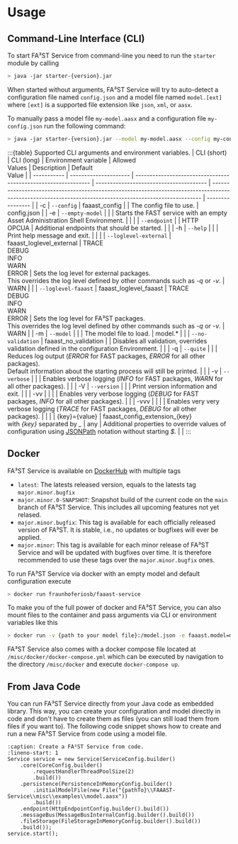 # Usage

## Command-Line Interface (CLI)

To start FA³ST Service from command-line you need to run the `starter` module by calling

```sh
> java -jar starter-{version}.jar
```

When started without arguments, FA³ST Service will try to auto-detect a configuration file named `config.json` and a model file named `model.[ext]` where `[ext]` is a supported file extension like `json`, `xml`, or `aasx`.

To manually pass a model file `my-model.aasx` and a configuration file `my-config.json` run the following command:

```sh
> java -jar starter-{version}.jar --model my-model.aasx --config my-config.json
```

:::{table} Supported CLI arguments and environment variables.
| CLI (short) | CLI (long)            | Environment variable                                           | Allowed<br>Values                       | Description                                                                                                                                              | Default<br>Value |
| ----------- | --------------------- | -------------------------------------------------------------- | --------------------------------------- | -------------------------------------------------------------------------------------------------------------------------------------------------------- | ---------------- |
| -c          | `--config`            | faaast_config                                                  | <file path>                             | The config file to use.                                                                                                                                  | config.json      |
| -e          | `--empty-model`       |                                                                |                                         | Starts the FAST service with an empty Asset Administration Shell Environment.                                                                            |                  |
|             | `--endpoint`          |                                                                | HTTP<br>OPCUA                           | Additional endpoints that should be started.                                                                                                             |                  |
| -h          | `--help`              |                                                                |                                         | Print help message and exit.                                                                                                                             |                  | 
|             | `--loglevel-external` | faaast_loglevel_external                                       | TRACE<br>DEBUG<br>INFO<br>WARN<br>ERROR | Sets the log level for external packages.<br>This overrides the log level defined by other commands such as *-q* or *-v*.                                | WARN             |
|             | `--loglevel-faaast`   | faaast_loglevel_faaast                                         | TRACE<br>DEBUG<br>INFO<br>WARN<br>ERROR | Sets the log level for FA³ST packages.<br>This overrides the log level defined by other commands such as *-q* or *-v*.                                   | WARN             |
| -m          | `--model`             |                                                                | <file path>                             | The model file to load.                                                                                                                                  | model.*          |
|             | `--no-validation`     | faaast_no_validation                                           |                                         | Disables all validation, overrides validation defined in the configuration Environment.                                                                  |                  |
| -q          | `--quite`             |                                                                |                                         | Reduces log output (*ERROR* for FAST packages, *ERROR* for all other packages).<br>Default information about the starting process will still be printed. |                  |
| -v          | `--verbose`           |                                                                |                                         | Enables verbose logging (*INFO* for FAST packages, *WARN* for all other packages).                                                                       |                  |
| -V          | `--version`           |                                                                |                                         | Print version information and exit.                                                                                                                      |                  |
| -vv         |                       |                                                                |                                         | Enables very verbose logging (*DEBUG* for FAST packages, *INFO* for all other packages).                                                                 |                  |
| -vvv        |                       |                                                                |                                         | Enables very very verbose logging (*TRACE* for FAST packages, *DEBUG* for all other packages).                                                           |                  |
|             | {key}={value}         | faaast_config_extension_{key}<br>with *{key}* separated by *_* | any                                     | Additional properties to override values of configuration using [JSONPath](https://goessner.net/articles/JsonPath/) notation without starting *$.*       |                  |
:::

## Docker

FA³ST Service is available on [DockerHub](https://hub.docker.com/r/fraunhoferiosb/faaast-service) with multiple tags

- `latest`: The latests released version, equals to the latests tag `major.minor.bugfix`
- `major.minor.0-SNAPSHOT`: Snapshot build of the current code on the `main` branch of FA³ST Service. This includes all upcoming features not yet relased.
- `major.minor.bugfix`: This tag is available for each officially released version of FA³ST. It is stable, i.e., no updates or bugfixes will ever be applied.
- `major.minor`: This tag is available for each minor release of FA³ST Service and will be updated with bugfixes over time. It is therefore recommended to use these tags over the `major.minor.bugfix` ones.

To run FA³ST Service via docker with an empty model and default configuration execute

```sh
> docker run fraunhoferiosb/faaast-service
```

To make you of the full power of docker and FA³ST Service, you can also mount files to the container and pass arguments via CLI or environment variables like this

```sh
> docker run -v {path to your model file}:/model.json -e faaast.model=model.json fraunhoferiosb/faaast-service '--no-validation'
```

FA³ST Service also comes with a docker compose file located at `/misc/docker/docker-compose.yml` which can be executed by navigation to the directory `/misc/docker` and execute `docker-compose up`.


## From Java Code

You can run FA³ST Service directly from your Java code as embedded library.
This way, you can create your configuration and model directly in code and don't have to create them as files (you can still load them from files if you want to).
The following code snippet shows how to create and run a new FA³ST Service from code using a model file.

```{code-block} java
:caption: Create a FA³ST Service from code.
:lineno-start: 1
Service service = new Service(ServiceConfig.builder()
	.core(CoreConfig.builder()
		.requestHandlerThreadPoolSize(2)
		.build())
	.persistence(PersistenceInMemoryConfig.builder()
		.initialModelFile(new File("{pathTo}\\FAAAST-Service\\misc\\examples\\model.aasx"))
		.build())
	.endpoint(HttpEndpointConfig.builder().build())
	.messageBus(MessageBusInternalConfig.builder().build())
	.fileStorage(FileStorageInMemoryConfig.builder().build())
	.build());
service.start();
```